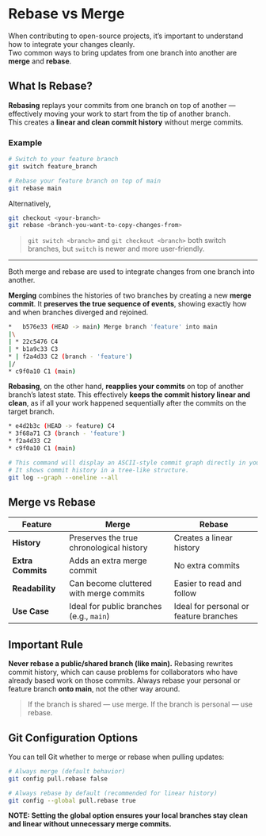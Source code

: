 # Rebase vs Merge

When contributing to open-source projects, it’s important to understand how to integrate your changes cleanly.  
Two common ways to bring updates from one branch into another are **merge** and **rebase**.


## What Is Rebase?

**Rebasing** replays your commits from one branch on top of another — effectively moving your work to start from the tip of another branch.  
This creates a **linear and clean commit history** without merge commits.

### Example

```bash
# Switch to your feature branch
git switch feature_branch

# Rebase your feature branch on top of main
git rebase main
```

Alternatively, 
```bash
git checkout <your-branch> 
git rebase <branch-you-want-to-copy-changes-from>
```
> `git switch <branch>` and `git checkout <branch>` both switch branches, but `switch` is newer and more user-friendly.

---
Both merge and rebase are used to integrate changes from one branch into another. 

**Merging** combines the histories of two branches by creating a new **merge commit**. It **preserves the true sequence of events**, showing exactly how and when branches diverged and rejoined. 

```bash
*   b576e33 (HEAD -> main) Merge branch 'feature' into main
|\
| * 22c5476 C4
| * b1a9c33 C3
* | f2a4d33 C2 (branch - 'feature')
|/
* c9f0a10 C1 (main)
```

**Rebasing**, on the other hand, **reapplies your commits** on top of another branch’s latest state. This effectively **keeps the commit history linear and clean**, as if all your work happened sequentially after the commits on the target branch. 

```bash
* e4d2b3c (HEAD -> feature) C4
* 3f68a71 C3 (branch - 'feature')
* f2a4d33 C2
* c9f0a10 C1 (main)
```

``` bash
# This command will display an ASCII-style commit graph directly in your terminal.
# It shows commit history in a tree-like structure.
git log --graph --oneline --all
```

## Merge vs Rebase

| **Feature**     | **Merge**                                      | **Rebase**                                  |
|------------------|------------------------------------------------|---------------------------------------------|
| **History**      | Preserves the true chronological history       | Creates a linear history                    |
| **Extra Commits**| Adds an extra merge commit                     | No extra commits                            |
| **Readability**  | Can become cluttered with merge commits        | Easier to read and follow                   |
| **Use Case**     | Ideal for public branches (e.g., `main`)       | Ideal for personal or feature branches      |


## Important Rule
**Never rebase a public/shared branch (like main).**
Rebasing rewrites commit history, which can cause problems for collaborators who have already based work on those commits.
Always rebase your personal or feature branch **onto main**, not the other way around.

> If the branch is shared — use merge.
> If the branch is personal — use rebase.


## Git Configuration Options
You can tell Git whether to merge or rebase when pulling updates:

```bash
# Always merge (default behavior)
git config pull.rebase false

# Always rebase by default (recommended for linear history)
git config --global pull.rebase true
```

**NOTE: Setting the global option ensures your local branches stay clean and linear without unnecessary merge commits.**

